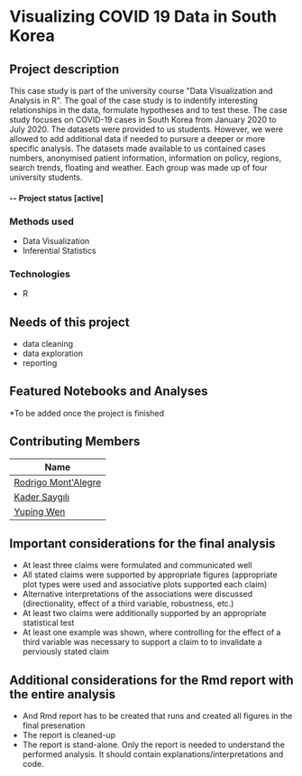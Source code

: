 # Visualizing COVID 19 Data in South Korea

## Project description
This case study is part of the university course "Data Visualization and Analysis in R". The goal of the case study is to indentify interesting relationships in the data, formulate hypotheses and to test these. The case study focuses on COVID-19 cases in South Korea from January 2020 to July 2020. The datasets were provided to us students. However, we were allowed to add additional data if needed to pursure a deeper or more specific analysis. The datasets made available to us contained cases numbers, anonymised patient information, information on policy, regions, search trends, floating  and weather. Each group was made up of four university students.

#### -- Project status [active]

### Methods used

* Data Visualization
* Inferential Statistics

### Technologies

* R

## Needs of this project
- data cleaning
- data exploration
- reporting

## Featured Notebooks and Analyses

*To be added once the project is finished

## Contributing Members
|Name     |
|---------|
|[Rodrigo Mont'Alegre](https://github.com/[rodrigomontalegre])|
|[Kader Saygılı](https://github.com/[kadersaygili])|
|[Yuping Wen](https://github.com/[ettaetta])|

## Important considerations for the final analysis

- At least three claims were formulated and communicated well
- All stated claims were supported by appropriate figures (appropriate plot types were used and associative plots supported each claim)
- Alternative interpretations of the associations were discussed (directionality, effect of a third variable, robustness, etc.)
- At least two claims were additionally supported by an appropriate statistical test
- At least one example was shown, where controlling for the effect of a third variable was necessary to support a claim to to invalidate a perviously stated claim

## Additional considerations for the Rmd report with the entire analysis

- And Rmd report has to be created that runs and created all figures in the final presenation
- The report is cleaned-up
- The report is stand-alone. Only the report is needed to understand the performed analysis. It should contain explanations/interpretations and code.
